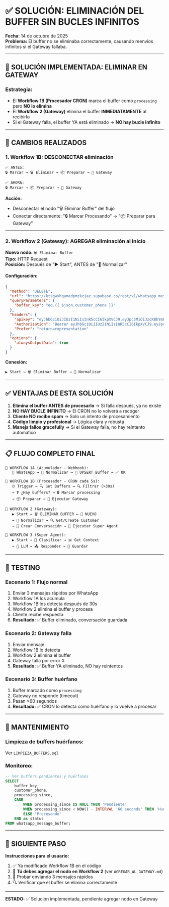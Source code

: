 # ✅ SOLUCIÓN: ELIMINACIÓN DEL BUFFER SIN BUCLES INFINITOS

**Fecha:** 14 de octubre de 2025  
**Problema:** El buffer no se eliminaba correctamente, causando reenvíos infinitos si el Gateway fallaba.

---

## 🎯 **SOLUCIÓN IMPLEMENTADA: ELIMINAR EN GATEWAY**

### **Estrategia:**
- El **Workflow 1B (Procesador CRON)** marca el buffer como `processing` pero **NO lo elimina**
- El **Workflow 2 (Gateway)** elimina el buffer **INMEDIATAMENTE** al recibirlo
- Si el Gateway falla, el buffer YA está eliminado → **NO hay bucle infinito**

---

## 🔧 **CAMBIOS REALIZADOS**

### **1. Workflow 1B: DESCONECTAR eliminación**
```
✅ ANTES:
🔒 Marcar → 🗑️ Eliminar → 📦 Preparar → 🚀 Gateway

✅ AHORA:
🔒 Marcar → 📦 Preparar → 🚀 Gateway
```

**Acción:**
- Desconectar el nodo "🗑️ Eliminar Buffer" del flujo
- Conectar directamente: "🔒 Marcar Procesando" → "📦 Preparar para Gateway"

---

### **2. Workflow 2 (Gateway): AGREGAR eliminación al inicio**

**Nuevo nodo:** `🗑️ Eliminar Buffer`  
**Tipo:** HTTP Request  
**Posición:** Después de "▶️ Start", ANTES de "📝 Normalizar"

#### **Configuración:**
```json
{
  "method": "DELETE",
  "url": "https://ktsqwvhqamedpmzkzjaz.supabase.co/rest/v1/whatsapp_message_buffer",
  "queryParameters": {
    "buffer_key": "eq.{{ $json.customer_phone }}"
  },
  "headers": {
    "apikey": "eyJhbGciOiJIUzI1NiIsInR5cCI6IkpXVCJ9.eyJpc3MiOiJzdXBhYmFzZSIsInJlZiI6Imt0c3F3dmhxYW1lZHBtemt6amF6Iiwicm9sZSI6ImFub24iLCJpYXQiOjE3NTQzNzY3NzEsImV4cCI6MjA2OTk1Mjc3MX0.Y-zMa2F5a7UVT-efldv0sZjLAgmCfeEmhxfP7kgGzNY",
    "Authorization": "Bearer eyJhbGciOiJIUzI1NiIsInR5cCI6IkpXVCJ9.eyJpc3MiOiJzdXBhYmFzZSIsInJlZiI6Imt0c3F3dmhxYW1lZHBtemt6amF6Iiwicm9sZSI6ImFub24iLCJpYXQiOjE3NTQzNzY3NzEsImV4cCI6MjA2OTk1Mjc3MX0.Y-zMa2F5a7UVT-efldv0sZjLAgmCfeEmhxfP7kgGzNY",
    "Prefer": "return=representation"
  },
  "options": {
    "alwaysOutputData": true
  }
}
```

**Conexión:**
```
▶️ Start → 🗑️ Eliminar Buffer → 📝 Normalizar
```

---

## ✅ **VENTAJAS DE ESTA SOLUCIÓN**

1. **Elimina el buffer ANTES de procesarlo** → Si falla después, ya no existe
2. **NO HAY BUCLE INFINITO** → El CRON no lo volverá a recoger
3. **Cliente NO recibe spam** → Solo un intento de procesamiento
4. **Código limpio y profesional** → Lógica clara y robusta
5. **Maneja fallos gracefully** → Si el Gateway falla, no hay reintento automático

---

## 📋 **FLUJO COMPLETO FINAL**

```
🔹 WORKFLOW 1A (Acumulador - Webhook):
   📱 WhatsApp → 📝 Normalizar → 🔄 UPSERT Buffer → ✅ OK

🔹 WORKFLOW 1B (Procesador - CRON cada 5s):
   ⏰ Trigger → 🔍 Get Buffers → 🔍 Filtrar (>30s) 
   → ❓ ¿Hay buffers? → 🔒 Marcar processing 
   → 📦 Preparar → 🚀 Ejecutar Gateway

🔹 WORKFLOW 2 (Gateway):
   ▶️ Start → 🗑️ ELIMINAR BUFFER ← 🎯 NUEVO
   → 📝 Normalizar → 🔍 Get/Create Customer 
   → 💾 Crear Conversación → 🚀 Ejecutar Super Agent

🔹 WORKFLOW 3 (Super Agent):
   ▶️ Start → 🤖 Clasificar → 📊 Get Context 
   → 🧠 LLM → 📤 Responder → 💾 Guardar
```

---

## 🧪 **TESTING**

### **Escenario 1: Flujo normal**
1. Enviar 3 mensajes rápidos por WhatsApp
2. Workflow 1A los acumula
3. Workflow 1B los detecta después de 30s
4. Workflow 2 elimina el buffer y procesa
5. Cliente recibe respuesta
6. **Resultado:** ✅ Buffer eliminado, conversación guardada

### **Escenario 2: Gateway falla**
1. Enviar mensaje
2. Workflow 1B lo detecta
3. Workflow 2 elimina el buffer
4. Gateway falla por error X
5. **Resultado:** ✅ Buffer YA eliminado, NO hay reintentos

### **Escenario 3: Buffer huérfano**
1. Buffer marcado como `processing`
2. Gateway no responde (timeout)
3. Pasan >60 segundos
4. **Resultado:** ✅ CRON lo detecta como huérfano y lo vuelve a procesar

---

## 🧹 **MANTENIMIENTO**

### **Limpieza de buffers huérfanos:**
Ver `LIMPIEZA_BUFFERS.sql`

### **Monitoreo:**
```sql
-- Ver buffers pendientes y huérfanos
SELECT 
    buffer_key,
    customer_phone,
    processing_since,
    CASE
        WHEN processing_since IS NULL THEN 'Pendiente'
        WHEN processing_since < NOW() - INTERVAL '60 seconds' THEN 'Huérfano'
        ELSE 'Procesando'
    END as status
FROM whatsapp_message_buffer;
```

---

## 🚀 **SIGUIENTE PASO**

**Instrucciones para el usuario:**

1. ✅ Ya modificado Workflow 1B en el código
2. 🔧 **Tú debes agregar el nodo en Workflow 2** (ver `AGREGAR_AL_GATEWAY.md`)
3. 🧪 Probar enviando 3 mensajes rápidos
4. 🔍 Verificar que el buffer se elimina correctamente

---

**ESTADO:** ✅ Solución implementada, pendiente agregar nodo en Gateway

